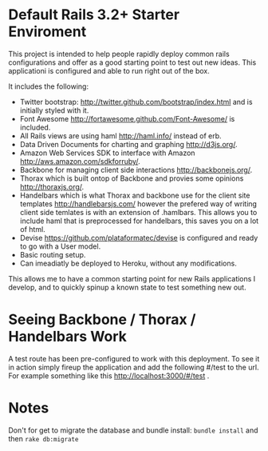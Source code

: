Default Rails 3.2+ Starter Enviroment
=========================

This project is intended to help people rapidly deploy common rails configurations and offer as a good starting 
point to test out new ideas. This applicationi is configured and able to run right out of the box.

It includes the following:

 * Twitter bootstrap: http://twitter.github.com/bootstrap/index.html and is initially styled with it.
 * Font Awesome http://fortawesome.github.com/Font-Awesome/ is included.
 * All Rails views are using haml http://haml.info/ instead of erb.
 * Data Driven Documents for charting and graphing http://d3js.org/.
 * Amazon Web Services SDK to interface with Amazon http://aws.amazon.com/sdkforruby/.
 * Backbone for managing client side interactions http://backbonejs.org/.
 * Thorax which is built ontop of Backbone and provies some opinions http://thoraxjs.org/.
 * Handelbars which is what Thorax and backbone use for the client site templates http://handlebarsjs.com/ however the prefered way of writing client side temlates is with an extension of .hamlbars. This allows you to include haml that is preprocessed for handelbars, this saves you on a lot of html.
 * Devise https://github.com/plataformatec/devise is configured and ready to go with a User model.
 * Basic routing setup.
 * Can imeadiatly be deployed to Heroku, without any modifications.
 
This allows me to have a common starting point for new Rails applications I develop, and to quickly spinup a known state to test something new out.



Seeing Backbone / Thorax / Handelbars Work
==========================================

A test route has been pre-configured to work with this deployment. To see it in action simply fireup the application and add the following #/test to the url. For example something like this [http://localhost:3000/#/test](http://localhost:3000/#/test) .



Notes
=====

Don't for get to migrate the database and bundle install: `bundle install` and then `rake db:migrate`
